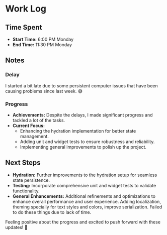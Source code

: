 # Work Log

## Time Spent
- **Start Time:** 6:00 PM Monday
- **End Time:** 11:30 PM Monday

## Notes
### Delay
I started a bit late due to some persistent computer issues that have been causing problems since last week. 😅

### Progress
- **Achievements:** Despite the delays, I made significant progress and tackled a lot of the tasks.
- **Current Focus:** 
  - Enhancing the hydration implementation for better state management.
  - Adding unit and widget tests to ensure robustness and reliability.
  - Implementing general improvements to polish up the project.

## Next Steps
- **Hydration:** Further improvements to the hydration setup for seamless state persistence.
- **Testing:** Incorporate comprehensive unit and widget tests to validate functionality.
- **General Enhancements:** Additional refinements and optimizations to enhance overall performance and user experience. Adding localization, theming specially for text styles and colors, improve serialization. Failed to do these things due to lack of time.

Feeling positive about the progress and excited to push forward with these updates! 🚀
